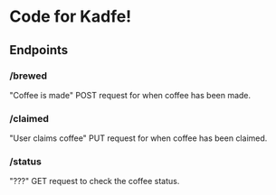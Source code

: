# Code for Kadfe!

## Endpoints

### /brewed
"Coffee is made"
POST request for when coffee has been made.

### /claimed
"User claims coffee"
PUT request for when coffee has been claimed.

### /status
"???"
GET request to check the coffee status.
